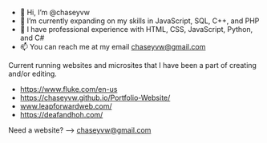 - 👋 Hi, I’m @chaseyvw
- 🌱 I’m currently expanding on my skills in JavaScript, SQL, C++, and PHP
- 🧠 I have professional experience with HTML, CSS, JavaScript, Python, and C#
- 📫 You can reach me at my email chaseyvw@gmail.com

Current running websites and microsites that I have been a part of creating and/or editing.
- https://www.fluke.com/en-us
- https://chaseyvw.github.io/Portfolio-Website/
- www.leapforwardweb.com/ 
- https://deafandhoh.com/

Need a website? --> chaseyvw@gmail.com
